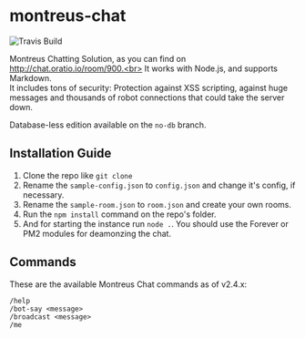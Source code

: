 # montreus-chat
![Travis Build](https://travis-ci.org/gtomitsuka/montreus-chat.svg?branch=feature%2Fopen-sans)

Montreus Chatting Solution, as you can find on http://chat.oratio.io/room/900.<br>
It works with Node.js, and supports Markdown.<br> It includes tons of security: Protection against XSS scripting, against huge messages and thousands of robot connections that could take the server down.

Database-less edition available on the `no-db` branch.

## Installation Guide

1. Clone the repo like `git clone `
1. Rename the `sample-config.json` to `config.json` and change it's config, if necessary.
1. Rename the `sample-room.json` to `room.json` and create your own rooms.
1. Run the `npm install` command on the repo's folder.
1. And for starting the instance run `node .`. You should use the Forever or PM2 modules for deamonzing the chat.

## Commands
These are the available Montreus Chat commands as of v2.4.x:

    /help
    /bot-say <message>
    /broadcast <message>
    /me
